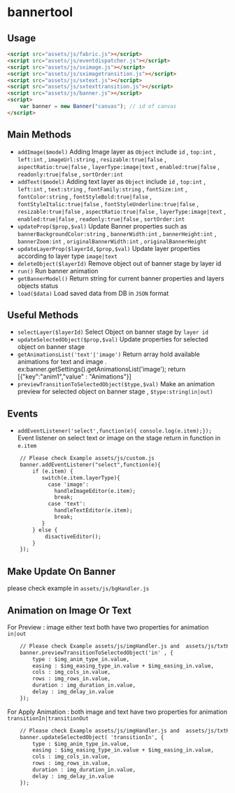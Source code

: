 # bannertool
## Usage
```html
<script src="assets/js/fabric.js"></script>
<script src="assets/js/eventdispatcher.js"></script>
<script src="assets/js/sximage.js"></script>
<script src="assets/js/sximagetransition.js"></script>
<script src="assets/js/sxtext.js"></script>
<script src="assets/js/sxtexttransition.js"></script>
<script src="assets/js/banner.js"></script>
<script>
	var banner = new Banner("canvas"); // id of canvas
</script>
```
## Main Methods
- `addImage($model)` Adding Image layer as `Object` include `id` , `top:int` , `left:int` , `imageUrl:string` , `resizable:true|false` , `aspectRatio:true|false` , `layerType:image|text` , `enabled:true|false` , `readonly:true|false` , `sortOrder:int`
- `addText($model)` Adding text layer as `Object` include `id` , `top:int` , `left:int` , `text:string` , `fontFamily:string` , `fontSize:int` , `fontColor:string` , `fontStyleBold:true|false` , `fontStyleItalic:true|false` , `fontStyleUnderline:true|false` , `resizable:true|false` , `aspectRatio:true|false` , `layerType:image|text` , `enabled:true|false` , `readonly:true|false` , `sortOrder:int`
- `updateProp($prop,$val)` Update Banner properties such as `bannerBackgroundColor:string`  , `bannerWidth:int` , `bannerHeight:int` , `bannerZoom:int` , `originalBannerWidth:int` , `originalBannerHeight`
- `updateLayerProp($layerId,$prop,$val)` Update layer properties according to layer type `image|text`
- `deleteObject($layerId)` Remove object out of banner stage by layer id
- `run()` Run banner animation
- `getBannerModel()` Return string for current banner properties and layers objects status
- `load($data)` Load saved data from DB in `JSON` format

## Useful Methods
- `selectLayer($layerId)` Select Object on banner stage by `layer id`
- `updateSelectedObject($prop,$val)` Update properties for selected object on banner stage
- `getAnimationsList('text'|'image')` Return array hold available animations for text and image . ex:banner.getSettings().getAnimationsList('image'); return [{"key":"anim1","value" : "Animations"}] 
- `previewTransitionToSelectedObject($type,$val)` Make an animation preview for selected object on banner stage , `$type:string(in|out)` 

## Events
- `addEventListener('select',function(e){ console.log(e.item);});` Event listener on select text or image on the stage return in function in `e.item`
```html
	// Please check Example assets/js/custom.js
	banner.addEventListener("select",function(e){
        if (e.item) {  
           switch(e.item.layerType){
             case 'image':
               handleImageEditor(e.item);
               break;
             case 'text':
               handleTextEditor(e.item);
               break;
           }
        } else {
            disactiveEditor();
        }
    });
```

## Make Update On Banner 
please check example in `assets/js/bgHandler.js`

## Animation on Image Or Text
For Preview : image either text both have two properties for animation `in|out`
```html
	// Please check Example assets/js/imgHandler.js and  assets/js/txtHandler.js
	banner.previewTransitionToSelectedObject('in' , {
		type : $img_anim_type_in.value,
		easing : $img_easing_type_in.value + $img_easing_in.value, 
		cols : img_cols_in.value,
		rows : img_rows_in.value,
		duration : img_duration_in.value,
		delay : img_delay_in.value
    });
```
For Apply Animation : both image and text have two properties for animation `transitionIn|transitionOut`
```html
	// Please check Example assets/js/imgHandler.js and  assets/js/txtHandler.js
	banner.updateSelectedObject( 'transitionIn', {
		type : $img_anim_type_in.value,
		easing : $img_easing_type_in.value + $img_easing_in.value,
		cols : img_cols_in.value,
		rows : img_rows_in.value,
		duration : img_duration_in.value,
		delay : img_delay_in.value
    });
```


